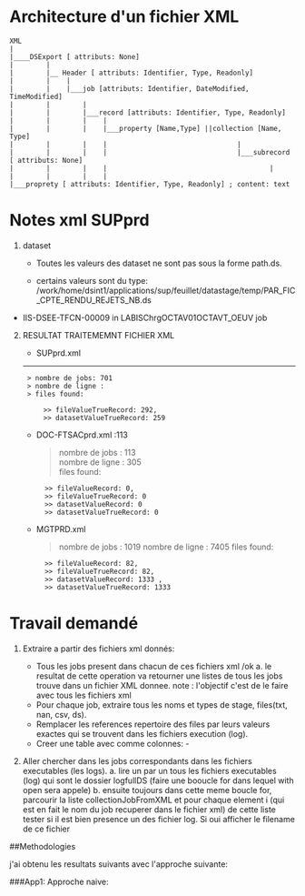 # Architecture  d'un fichier XML  

    XML
    |
    |____DSExport [ attributs: None]
    |        |
    |        |__ Header [ attributs: Identifier, Type, Readonly]
    |        |    |
    |        |    |___job [attributs: Identifier, DateModified, TimeModified]
    |        |        |
    |        |        |___record [attributs: Identifier, Type, Readonly]
    |        |        |    |
    |        |        |    |___property [Name,Type] ||collection [Name, Type]
    |        |        |    |                                |
    |        |        |    |                                |___subrecord [ attributs: None]
    |        |        |    |                                        |
    |        |        |    |                                        |___proprety [ attributs: Identifier, Type, Readonly] ; content: text


# Notes xml SUPprd  


1. dataset
   - Toutes les valeurs des dataset ne sont pas sous la forme path.ds.  

    - certains valeurs sont du type:   /work/home/dsint1/applications/sup/feuillet/datastage/temp/PAR_FIC_CPTE_RENDU_REJETS_NB.ds  


- IIS-DSEE-TFCN-00009 in LABISChrgOCTAV01OCTAVT_OEUV job

2. RESULTAT TRAITEMEMNT FICHIER XML

    - SUPprd.xml  
    ------------
        > nombre de jobs: 701  
        > nombre de ligne :  
        > files found:

            >> fileValueTrueRecord: 292,
            >> datasetValueTrueRecord: 259

    - DOC-FTSACprd.xml :113
        > nombre de jobs : 113  
        > nombre de ligne : 305  
        > files found:  

            >> fileValueRecord: 0,
            >> fileValueTrueRecord: 0 
            >> datasetValueRecord: 0  
            >> datasetValueTrueRecord: 0 

    - MGTPRD.xml  
        > nombre de jobs : 1019
        > nombre de ligne : 7405
        > files found:

            >> fileValueRecord: 82,
            >> fileValueTrueRecord: 82,        
            >> datasetValueRecord: 1333 ,  
            >> datasetValueTrueRecord: 1333  

# Travail demandé

1. Extraire a partir des fichiers xml donnés:
   - Tous les jobs present dans chacun de ces fichiers xml   /ok
        a. le resultat de cette operation va retourner une listes de tous les jobs trouve dans un fichier XML donnee.
            note : l'objectif c'est de le faire avec tous les fichiers xml
    - Pour chaque job, extraire tous les noms et types de stage, files(txt, nan, csv, ds).  
    - Remplacer les references repertoire des files par leurs valeurs exactes qui se trouvent dans les fichiers execution (log).
    - Creer une table avec comme colonnes:
          -  
  
2. Aller chercher dans les jobs correspondants dans les fichiers executables (les logs).
        a. lire un par un tous les fichiers executables (log) qui sont le dossier logfullDS (faire une booucle for dans lequel with open sera appele)
        b. ensuite toujours dans cette meme boucle for, parcourir la liste collectionJobFromXML et pour chaque element i (qui est en fait le nom du job recuperer dans le fichier xml) de cette liste tester si il est bien presence un des fichier log.
            Si oui afficher le filename de ce fichier

##Methodologies  

j'ai obtenu les resultats suivants avec l'approche suivante:  

###App1: Approche naive: 


